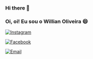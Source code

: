 ### Hi there 👋
### Oi, oi! Eu sou o Willian Oliveira 😄
[![Instagram](https://img.shields.io/badge/Instagram-E4405F?style=for-the-badge&logo=instagram&logoColor=white)](https://www.instagram.com/_willian67/)

[![Facebook](https://img.shields.io/badge/Facebook-1877F2?style=for-the-badge&logo=facebook&logoColor=white)](https://www.facebook.com/profile.php?id=100014170410637)

[![Email](https://img.shields.io/badge/Gmail-D14836?style=for-the-badge&logo=gmail&logoColor=white)](williancontato67@gmail.com)
